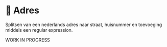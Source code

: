 # 🤟 Adres

Splitsen van een nederlands adres naar straat, huisnummer en toevoeging middels een regular expression.

WORK IN PROGRESS
